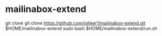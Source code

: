 # mailinabox-extend

 git clone git clone https://github.com/johker1/mailinabox-extend.git $HOME/mailinabox-extend
 sudo bash $HOME/mailinabox-extend/run.sh
